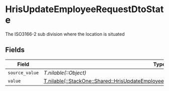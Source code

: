 # HrisUpdateEmployeeRequestDtoState

The ISO3166-2 sub division where the location is situated


## Fields

| Field                                                                                                                                                                        | Type                                                                                                                                                                         | Required                                                                                                                                                                     | Description                                                                                                                                                                  |
| ---------------------------------------------------------------------------------------------------------------------------------------------------------------------------- | ---------------------------------------------------------------------------------------------------------------------------------------------------------------------------- | ---------------------------------------------------------------------------------------------------------------------------------------------------------------------------- | ---------------------------------------------------------------------------------------------------------------------------------------------------------------------------- |
| `source_value`                                                                                                                                                               | *T.nilable(::Object)*                                                                                                                                                        | :heavy_minus_sign:                                                                                                                                                           | N/A                                                                                                                                                                          |
| `value`                                                                                                                                                                      | [T.nilable(::StackOne::Shared::HrisUpdateEmployeeRequestDtoSchemasHomeLocationStateValue)](../../models/shared/hrisupdateemployeerequestdtoschemashomelocationstatevalue.md) | :heavy_minus_sign:                                                                                                                                                           | N/A                                                                                                                                                                          |